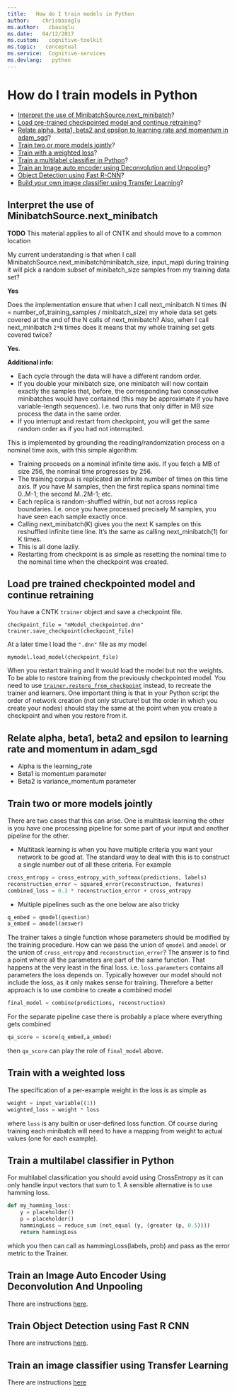 ```yaml
---
title:   How do I train models in Python
author:    chrisbasoglu
ms.author:   cbasoglu
ms.date:   04/12/2017
ms.custom:   cognitive-toolkit
ms.topic:   conceptual
ms.service:  Cognitive-services
ms.devlang:   python
---
```


# How do I train models in Python

 * [Interpret the use of MinibatchSource.next_minibatch](#interpret-the-use-of-minibatchsourcenextminibatch)?
 * [Load pre-trained checkpointed model and continue retraining](#load-pre-trained-checkpointed-model-and-continue-retraining)?
 * [Relate alpha, beta1, beta2 and epsilon to learning rate and momentum in adam_sgd](#relate-alpha-beta1-beta2-and-epsilon-to-learning-rate-and-momentum-in-adamsgd)?
 * [Train two or more models jointly](#train-two-or-more-models-jointly)?
 * [Train with a weighted loss](#train-with-a-weighted-loss)?
 * [Train a multilabel classifier in Python](#train-a-multilabel-classifier-in-python)? 
 * [Train an Image auto encoder using Deconvolution and Unpooling](#train-an-image-auto-encoder-using-deconvolution-and-unpooling)?
 * [Object Detection using Fast R-CNN](#train-object-detection-using-fast-r-cnn)?
 * [Build your own image classifier using Transfer Learning](#train-an-image-classifier-using-transfer-learning)?

## Interpret the use of MinibatchSource.next_minibatch

**TODO** This material applies to all of CNTK and should move to a common location

My current understanding is that when I call MinibatchSource.next_minibatch(minibatch_size, input_map) during training it will pick a random subset of minibatch_size samples from my training data set?

**Yes**

Does the implementation ensure that when I call next_minibatch N times (N = number_of_training_samples / minibatch_size) my whole data set gets covered at the end of the N calls of next_minibatch? Also, when I call next_minibatch `2*N` times does it means that my whole training set gets covered twice?

**Yes**.

**Additional info:**
* Each cycle through the data will have a different random order.
* If you double your minibatch size, one minibatch will now contain exactly the samples that, before, the corresponding two consecutive minibatches would have contained (this may be approximate if you have variable-length sequences). I.e. two runs that only differ in MB size process the data in the same order.
* If you interrupt and restart from checkpoint, you will get the same random order as if you had not interrupted.

This is implemented by grounding the reading/randomization process on a nominal time axis, with this simple algorithm:

* Training proceeds on a nominal infinite time axis. If you fetch a MB of size 256, the nominal time progresses by 256.
* The training corpus is replicated an infinite number of times on this time axis. If you have M samples, then the first replica spans nominal time 0..M-1; the second M..2M-1; etc.
* Each replica is random-shuffled within, but not across replica boundaries. I.e. once you have processed precisely M samples, you have seen each sample exactly once.
* Calling next_minibatch(K) gives you the next K samples on this reshuffled infinite time line. It’s the same as calling next_minibatch(1) for K times.
* This is all done lazily.
* Restarting from checkpoint is as simple as resetting the nominal time to the nominal time when the checkpoint was created.

## Load pre trained checkpointed model and continue retraining

You have a CNTK `trainer` object and save a checkpoint file.
  
    checkpoint_file = "mModel_checkpointed.dnn"
    trainer.save_checkpoint(checkpoint_file)

At a later time I load the `".dnn"` file as my model

    mymodel.load_model(checkpoint_file)

When you restart training and it would load the model but not the weights. To be able to restore training from the previously checkpointed model. You need to use [`trainer.restore_from_checkpoint`](https://cntk.ai/pythondocs/cntk.trainer.html?highlight=restore_from_checkpoint#cntk.trainer.Trainer.restore_from_checkpoint) instead, to recreate the trainer and learners. One important thing is that in your Python script the order of network creation (not only structure! but the order in which you create your nodes) should stay the same at the point when you create a checkpoint and when you restore from it.

## Relate alpha, beta1, beta2 and epsilon to learning rate and momentum in adam_sgd

* Alpha is the learning_rate
* Beta1 is momentum parameter
* Beta2 is variance_momentum parameter

## Train two or more models jointly

There are two cases that this can arise. One is multitask learning the other is you have one processing pipeline for some part of your input and another pipeline for the other. 

  * Multitask learning is when you have multiple criteria you want your network to be good at. The standard way to deal with this is to construct a single number out of all these criteria. For example
```python
cross_entropy = cross_entropy_with_softmax(predictions, labels)
reconstruction_error = squared_error(reconstruction, features)
combined_loss = 0.3 * reconstruction_error + cross_entropy
```
  * Multiple pipelines such as the one below are also tricky 
```python
q_embed = qmodel(question)
a_embed = amodel(answer)
```

The trainer takes a single function whose parameters should be modified by the training procedure. How can we pass the union of `qmodel` and `amodel` or the union of `cross_entropy` and `reconstruction_error`? The answer is to find a point where all the parameters are part of the same function. That happens at the very least in the final loss.
i.e. `loss.parameters` contains all parameters the loss depends on. Typically however our model should not 
include the loss, as it only makes sense for training. Therefore a better approach is to use combine to create a combined model
```python 
final_model = combine(predictions, reconstruction)
```
For the separate pipeline case there is probably a place where everything gets combined
```python 
qa_score = score(q_embed,a_embed)
```
then `qa_score` can play the role of `final_model` above.

## Train with a weighted loss

The specification of a per-example weight in the loss is as simple as
```python
weight = input_variable((1))
weighted_loss = weight * loss
```
where `loss` is any builtin or user-defined loss function. Of course during training each minibatch will need to have a mapping from weight to actual values (one for each example).

## Train a multilabel classifier in Python

For multilabel classification you should avoid using CrossEntropy as it can only handle input vectors that sum to 1. A sensible alternative is to use hamming loss.

```python
def my_hamming_loss:
    y = placeholder()
    p = placeholder()
    hammingLoss = reduce_sum (not_equal (y, (greater (p, 0.5))))
    return hammingLoss 
```
which you then can call as hammingLoss(labels, prob) and pass as the error metric to the Trainer.

## Train an Image Auto Encoder Using Deconvolution And Unpooling

There are instructions [here](./Image-Auto-Encoder-Using-Deconvolution-And-Unpooling.md).

## Train Object Detection using Fast R CNN

There are instructions [here](./Object-Detection-using-Fast-R-CNN.md).

## Train an image classifier using Transfer Learning

There are instructions [here](./Build-your-own-image-classifier-using-Transfer-Learning.md)
